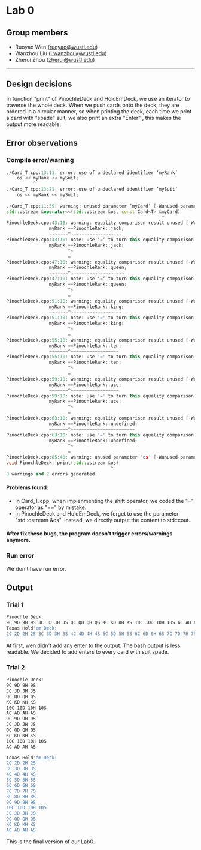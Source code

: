 # Lab 0
## Group members 
- Ruoyao Wen (ruoyao@wustl.edu)
- Wanzhou Liu (l.wanzhou@wustl.edu)
- Zherui Zhou (zherui@wustl.edu)

---

## Design decisions
In function "print" of PinochleDeck and HoldEmDeck, we use an iterator to traverse the whole deck. When we push cards onto the deck, they are ordered in a circular manner, so when printing the deck, each time we print a card with "spade" suit, we also print an extra "Enter" , this makes the output more readable.

## Error observations

### Compile error/warning
``` C++
./Card_T.cpp:13:11: error: use of undeclared identifier ‘myRank’
    os << myRank << mySuit;
          ^
./Card_T.cpp:13:21: error: use of undeclared identifier ‘mySuit’
    os << myRank << mySuit;
                    ^
./Card_T.cpp:11:59: warning: unused parameter ‘myCard’ [-Wunused-parameter]
std::ostream &operator<<(std::ostream &os, const Card<T> &myCard)
                                                          ^
PinochleDeck.cpp:43:10: warning: equality comparison result unused [-Wunused-comparison]
                myRank ==PinochleRank::jack;
                ~~~~~~~^~~~~~~~~~~~~~~~~~~~
PinochleDeck.cpp:43:10: note: use ‘=‘ to turn this equality comparison into an assignment
                myRank ==PinochleRank::jack;
                       ^~
                       =
PinochleDeck.cpp:47:10: warning: equality comparison result unused [-Wunused-comparison]
                myRank ==PinochleRank::queen;
                ~~~~~~~^~~~~~~~~~~~~~~~~~~~~
PinochleDeck.cpp:47:10: note: use ‘=‘ to turn this equality comparison into an assignment
                myRank ==PinochleRank::queen;
                       ^~
                       =
PinochleDeck.cpp:51:10: warning: equality comparison result unused [-Wunused-comparison]
                myRank ==PinochleRank::king;
                ~~~~~~~^~~~~~~~~~~~~~~~~~~~
PinochleDeck.cpp:51:10: note: use '=' to turn this equality comparison into an assignment
                myRank ==PinochleRank::king;
                       ^~
                       =
PinochleDeck.cpp:55:10: warning: equality comparison result unused [-Wunused-comparison]
                myRank ==PinochleRank::ten;
                ~~~~~~~^~~~~~~~~~~~~~~~~~~
PinochleDeck.cpp:55:10: note: use '=' to turn this equality comparison into an assignment
                myRank ==PinochleRank::ten;
                       ^~
                       =
PinochleDeck.cpp:59:10: warning: equality comparison result unused [-Wunused-comparison]
                myRank ==PinochleRank::ace;
                ~~~~~~~^~~~~~~~~~~~~~~~~~~
PinochleDeck.cpp:59:10: note: use '=' to turn this equality comparison into an assignment
                myRank ==PinochleRank::ace;
                       ^~
                       =
PinochleDeck.cpp:63:10: warning: equality comparison result unused [-Wunused-comparison]
                myRank ==PinochleRank::undefined;
                ~~~~~~~^~~~~~~~~~~~~~~~~~~~~~~~~
PinochleDeck.cpp:63:10: note: use '=' to turn this equality comparison into an assignment
                myRank ==PinochleRank::undefined;
                       ^~
                       =
PinochleDeck.cpp:85:40: warning: unused parameter 'os' [-Wunused-parameter]
void PinochleDeck::print(std::ostream &os)
                                       ^
8 warnings and 2 errors generated.
```
#### Problems found:
- In Card_T.cpp, when implenmenting the shift operator, we coded the "=" operator as "==" by mistake.
- In PinochleDeck and HoldEmDeck, we forget to use the parameter "std::ostream &os". Instead, we directly output the content to std::cout.
#### After fix these bugs, the program doesn't trigger errors/warnings anymore.

### Run error
We don't have run error.

## Output
### Trial 1
``` bash
Pinochle Deck:
9C 9D 9H 9S JC JD JH JS QC QD QH QS KC KD KH KS 10C 10D 10H 10S AC AD AH AS 9C 9D 9H 9S JC JD JH JS QC QD QH QS KC KD KH KS 10C 10D 10H 10S AC AD AH AS
Texas Hold'em Deck:
2C 2D 2H 2S 3C 3D 3H 3S 4C 4D 4H 4S 5C 5D 5H 5S 6C 6D 6H 6S 7C 7D 7H 7S 8C 8D 8H 8S 9C 9D 9H 9S 10C 10D 10H 10S JC JD JH JS QC QD QH QS KC KD KH KS AC AD AH AS
```
At first, wen didn't add any enter to the output. The bash output is less readable. We decided to add enters to every card with suit spade.
### Trial 2
``` bash
Pinochle Deck:
9C 9D 9H 9S
JC JD JH JS
QC QD QH QS
KC KD KH KS
10C 10D 10H 10S
AC AD AH AS
9C 9D 9H 9S
JC JD JH JS
QC QD QH QS
KC KD KH KS
10C 10D 10H 10S
AC AD AH AS

Texas Hold'em Deck:
2C 2D 2H 2S
3C 3D 3H 3S
4C 4D 4H 4S
5C 5D 5H 5S
6C 6D 6H 6S
7C 7D 7H 7S
8C 8D 8H 8S
9C 9D 9H 9S
10C 10D 10H 10S
JC JD JH JS
QC QD QH QS
KC KD KH KS
AC AD AH AS

```
This is the final version of our Lab0.
